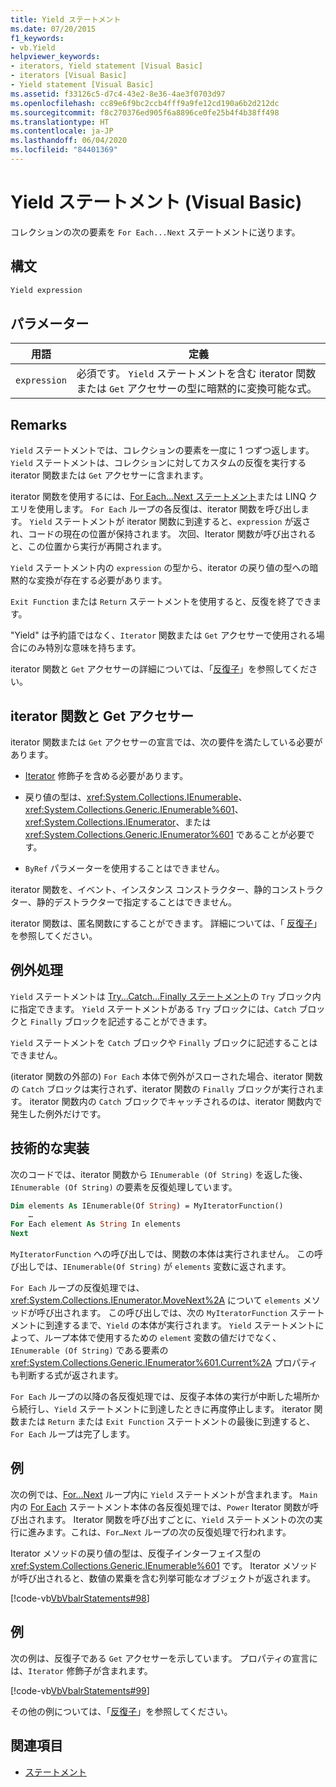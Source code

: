 ```yaml
---
title: Yield ステートメント
ms.date: 07/20/2015
f1_keywords:
- vb.Yield
helpviewer_keywords:
- iterators, Yield statement [Visual Basic]
- iterators [Visual Basic]
- Yield statement [Visual Basic]
ms.assetid: f33126c5-d7c4-43e2-8e36-4ae3f0703d97
ms.openlocfilehash: cc89e6f9bc2ccb4fff9a9fe12cd190a6b2d212dc
ms.sourcegitcommit: f8c270376ed905f6a8896ce0fe25b4f4b38ff498
ms.translationtype: HT
ms.contentlocale: ja-JP
ms.lasthandoff: 06/04/2020
ms.locfileid: "84401369"
---
```

# <a name="yield-statement-visual-basic"></a>Yield ステートメント (Visual Basic)
コレクションの次の要素を `For Each...Next` ステートメントに送ります。  
  
## <a name="syntax"></a>構文  
  
```vb  
Yield expression  
```  
  
## <a name="parameters"></a>パラメーター  
  
|用語|定義|  
|---|---|  
|`expression`|必須です。 `Yield` ステートメントを含む iterator 関数または `Get` アクセサーの型に暗黙的に変換可能な式。|  
  
## <a name="remarks"></a>Remarks  
 `Yield` ステートメントでは、コレクションの要素を一度に 1 つずつ返します。 `Yield` ステートメントは、コレクションに対してカスタムの反復を実行する iterator 関数または `Get` アクセサーに含まれます。  
  
 iterator 関数を使用するには、[For Each...Next ステートメント](for-each-next-statement.md)または LINQ クエリを使用します。 `For Each` ループの各反復は、iterator 関数を呼び出します。 `Yield` ステートメントが iterator 関数に到達すると、`expression` が返され、コードの現在の位置が保持されます。 次回、Iterator 関数が呼び出されると、この位置から実行が再開されます。  
  
 `Yield` ステートメント内の `expression` の型から、iterator の戻り値の型への暗黙的な変換が存在する必要があります。  
  
 `Exit Function` または `Return` ステートメントを使用すると、反復を終了できます。  
  
 "Yield" は予約語ではなく、`Iterator` 関数または `Get` アクセサーで使用される場合にのみ特別な意味を持ちます。  
  
 iterator 関数と `Get` アクセサーの詳細については、「[反復子](../../programming-guide/concepts/iterators.md)」を参照してください。  
  
## <a name="iterator-functions-and-get-accessors"></a>iterator 関数と Get アクセサー  
 iterator 関数または `Get` アクセサーの宣言では、次の要件を満たしている必要があります。  
  
- [Iterator](../modifiers/iterator.md) 修飾子を含める必要があります。  
  
- 戻り値の型は、<xref:System.Collections.IEnumerable>、<xref:System.Collections.Generic.IEnumerable%601>、<xref:System.Collections.IEnumerator>、または <xref:System.Collections.Generic.IEnumerator%601> であることが必要です。  
  
- `ByRef` パラメーターを使用することはできません。  
  
 iterator 関数を、イベント、インスタンス コンストラクター、静的コンストラクター、静的デストラクターで指定することはできません。  
  
 iterator 関数は、匿名関数にすることができます。 詳細については、「 [反復子](../../programming-guide/concepts/iterators.md)」を参照してください。  
  
## <a name="exception-handling"></a>例外処理  
 `Yield` ステートメントは [Try...Catch...Finally ステートメント](try-catch-finally-statement.md)の `Try` ブロック内に指定できます。 `Yield` ステートメントがある `Try` ブロックには、`Catch` ブロックと `Finally` ブロックを記述することができます。  
  
 `Yield` ステートメントを `Catch` ブロックや `Finally` ブロックに記述することはできません。  
  
 (iterator 関数の外部の) `For Each` 本体で例外がスローされた場合、iterator 関数の `Catch` ブロックは実行されず、iterator 関数の `Finally` ブロックが実行されます。 iterator 関数内の `Catch` ブロックでキャッチされるのは、iterator 関数内で発生した例外だけです。  
  
## <a name="technical-implementation"></a>技術的な実装  
 次のコードでは、iterator 関数から `IEnumerable (Of String)` を返した後、`IEnumerable (Of String)` の要素を反復処理しています。  
  
```vb  
Dim elements As IEnumerable(Of String) = MyIteratorFunction()  
    …  
For Each element As String In elements  
Next  
```  
  
 `MyIteratorFunction` への呼び出しでは、関数の本体は実行されません。 この呼び出しでは、`IEnumerable(Of String)` が `elements` 変数に返されます。  
  
 `For Each` ループの反復処理では、<xref:System.Collections.IEnumerator.MoveNext%2A> について `elements` メソッドが呼び出されます。 この呼び出しでは、次の `MyIteratorFunction` ステートメントに到達するまで、`Yield` の本体が実行されます。 `Yield` ステートメントによって、ループ本体で使用するための `element` 変数の値だけでなく、`IEnumerable (Of String)` である要素の <xref:System.Collections.Generic.IEnumerator%601.Current%2A> プロパティも判断する式が返されます。  
  
 `For Each` ループの以降の各反復処理では、反復子本体の実行が中断した場所から続行し、`Yield` ステートメントに到達したときに再度停止します。 iterator 関数または `Return` または `Exit Function` ステートメントの最後に到達すると、`For Each` ループは完了します。  
  
## <a name="example"></a>例  
 次の例では、[For…Next](for-next-statement.md) ループ内に `Yield` ステートメントが含まれます。 `Main` 内の [For Each](for-each-next-statement.md) ステートメント本体の各反復処理では、`Power` Iterator 関数が呼び出されます。 Iterator 関数を呼び出すごとに、`Yield` ステートメントの次の実行に進みます。これは、`For…Next` ループの次の反復処理で行われます。  
  
 Iterator メソッドの戻り値の型は、反復子インターフェイス型の <xref:System.Collections.Generic.IEnumerable%601> です。 Iterator メソッドが呼び出されると、数値の累乗を含む列挙可能なオブジェクトが返されます。  
  
 [!code-vb[VbVbalrStatements#98](~/samples/snippets/visualbasic/VS_Snippets_VBCSharp/VbVbalrStatements/VB/Class2.vb#98)]  
  
## <a name="example"></a>例  
 次の例は、反復子である `Get` アクセサーを示しています。 プロパティの宣言には、`Iterator` 修飾子が含まれます。  
  
 [!code-vb[VbVbalrStatements#99](~/samples/snippets/visualbasic/VS_Snippets_VBCSharp/VbVbalrStatements/VB/Class2.vb#99)]  
  
 その他の例については、「[反復子](../../programming-guide/concepts/iterators.md)」を参照してください。  
  
## <a name="see-also"></a>関連項目

- [ステートメント](index.md)
